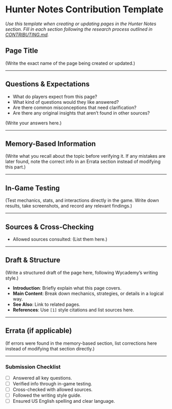 # Hunter Notes Contribution Template

*Use this template when creating or updating pages in the Hunter Notes section. Fill in each section following the research process outlined in [CONTRIBUTING.md](../../CONTRIBUTING.md).*

## Page Title

(Write the exact name of the page being created or updated.)

---

## Questions & Expectations

- What do players expect from this page?
- What kind of questions would they like answered?
- Are there common misconceptions that need clarification?
- Are there any original insights that aren’t found in other sources?

(Write your answers here.)

---

## Memory-Based Information

(Write what you recall about the topic before verifying it. If any mistakes are later found, note the correct info in an Errata section instead of modifying this part.)

---

## In-Game Testing

(Test mechanics, stats, and interactions directly in the game. Write down results, take screenshots, and record any relevant findings.)

---

## Sources & Cross-Checking

- Allowed sources consulted: (List them here.)

---

## Draft & Structure

(Write a structured draft of the page here, following Wycademy’s writing style.)

- **Introduction**: Briefly explain what this page covers.
- **Main Content**: Break down mechanics, strategies, or details in a logical way.
- **See Also**: Link to related pages.
- **References**: Use `[1]` style citations and list sources here.

---

## Errata (if applicable)

(If errors were found in the memory-based section, list corrections here instead of modifying that section directly.)

---

### Submission Checklist

- [ ] Answered all key questions.
- [ ] Verified info through in-game testing.
- [ ] Cross-checked with allowed sources.
- [ ] Followed the writing style guide.
- [ ] Ensured US English spelling and clear language.
